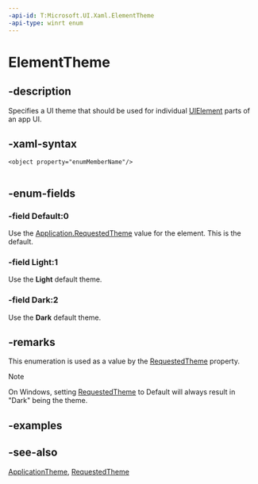 ```yaml
---
-api-id: T:Microsoft.UI.Xaml.ElementTheme
-api-type: winrt enum
---
```


<!-- Enumeration syntax
public enum Windows.UI.Xaml.ElementTheme : int
-->

# ElementTheme

## -description
Specifies a UI theme that should be used for individual [UIElement](uielement.md) parts of an app UI.

## -xaml-syntax
```xaml
<object property="enumMemberName"/> 
 
```


## -enum-fields
### -field Default:0
Use the [Application.RequestedTheme](application_requestedtheme.md) value for the element. This is the default.

### -field Light:1
Use the **Light** default theme.

### -field Dark:2
Use the **Dark** default theme.


## -remarks
This enumeration is used as a value by the [RequestedTheme](frameworkelement_requestedtheme.md) property.



> [!NOTE]
> On Windows, setting [RequestedTheme](application_requestedtheme.md) to Default will always result in "Dark" being the theme.

## -examples

## -see-also
[ApplicationTheme](applicationtheme.md), [RequestedTheme](frameworkelement_requestedtheme.md)
